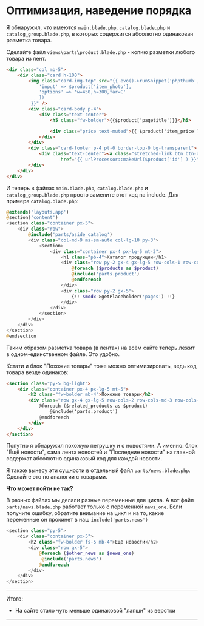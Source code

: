 # Оптимизация, наведение порядка

Я обнаружил, что имеются `main.blade.php`, `catalog.blade.php` и `catalog_group.blade.php`, в которых содержится абсолютно одинаковая разметка товара. 

Сделайте  файл `views\parts\product.blade.php` - копию разметки любого товара из лент.
```html
<div class="col mb-5">
    <div class="card h-100">
        <img class="card-img-top" src="{{ evo()->runSnippet('phpthumb',[ 
			'input' => $product['item_photo'],
			'options' => 'w=450,h=300,far=C'
			])
		 }}" />
        <div class="card-body p-4">
            <div class="text-center">
                <h5 class="fw-bolder">{{$product['pagetitle']}}</h5>

                <div class="price text-muted">{{ $product['item_price'] }} руб</div>
            </div>
        </div>
        <div class="card-footer p-4 pt-0 border-top-0 bg-transparent">
            <div class="text-center"><a class="stretched-link btn btn-outline-dark mt-auto"
                    href="{{ urlProcessor::makeUrl($product['id'] ) }}">Подробнее</a></div>
        </div>
    </div>
</div>
```
И теперь в файлах `main.blade.php`, `catalog.blade.php` и `catalog_group.blade.php` просто замените этот код на include.
Для примера `catalog.blade.php`:

```php
@extends('layouts.app')
@section('content')
<section class="container px-5">
    <div class="row">
        @include('parts/aside_catalog')
        <div class="col-md-9 ms-sm-auto col-lg-10 py-3">
            <section>
                <div class="container px-4 px-lg-5 mt-3">
                    <h1 class="pb-4">Каталог продукции</h1>
                    <div class="row py-2 gx-4 gx-lg-5 row-cols-1 row-cols-md-2 row-cols-xl-3 justify-content-center">
                        @foreach ($products as $product)
                        @include('parts.product')
                        @endforeach
                    </div>
                    <div class="row py-2 gx-5">
                        {!! $modx->getPlaceholder('pages') !!}
                    </div>
                </div>
            </section>
        </div>
    </div>
</section>
@endsection
```

Таким образом разметка товара (в лентах) на всём сайте теперь лежит в одном-единственном файле. Это удобно.

Кстати и блок "Похожие товары" тоже можно оптимизировать, ведь код товара везде одинаков:
```html
<section class="py-5 bg-light">
    <div class="container px-4 px-lg-5 mt-5">
        <h2 class="fw-bolder mb-4">Похожие товары</h2>
        <div class="row gx-4 gx-lg-5 row-cols-2 row-cols-md-3 row-cols-xl-4 justify-content-center">
            @foreach ($related_products as $product)
                @include('parts.product')
            @endforeach
        </div>
    </div>
</section>
```

Попутно я обнаружил похожую петрушку и с новостями. А именно: блок "Ещё новости", сама лента новостей и "Последние новости" на главной содержат абсолютно одинаковый код для каждой новости.

Я также вынесу эти сущности в отдельный файл `parts/news.blade.php`. Сделайте это по аналогии с товарами.

**Что может пойти не так?**

В разных файлах мы делали разные переменные для цикла. А вот файл `parts/news.blade.php` работает только с переменной `news_one`. Если получите ошибку, обратите внимание на цикл и на то, какие переменные он прокинет в наш `include('parts.news')`
```php
<section class="py-5">
    <div class="container px-5">
        <h2 class="fw-bolder fs-5 mb-4">Ещё новости</h2>
        <div class="row gx-5">
            @foreach ($other_news as $news_one)
           	 @include('parts.news')
            @endforeach
        </div>
    </div>
</section>
```

---
Итого:
- На сайте стало чуть меньше одинаковой "лапши" из верстки
---
